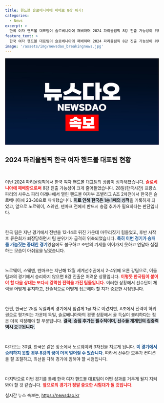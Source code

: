 ```yaml
---
title: 핸드볼 슬로베니아에 패배로 8강 위기!
categories:
  - News
excerpt: >
  한국 여자 핸드볼 대표팀이 슬로베니아에 패배하며 2024 파리올림픽 8강 진출 가능성이 위태롭게 흔들리고 있다. 노르웨이, 스웨덴과의 다음 경기가 관건이다. 과연 이들은 반전의 기회를 잡을 수 있을까?
feature_text: >
  한국 여자 핸드볼 대표팀이 슬로베니아에 패배하며 2024 파리올림픽 8강 진출 가능성이 위태롭게 흔들리고 있다. 노르웨이, 스웨덴과의 다음 경기가 관건이다. 과연 이들은 반전의 기회를 잡을 수 있을까?
image: '/assets/img/newsdao_breakingnews.jpg'
---
```


<p><img src="/assets/img/newsdao_breakingnews.jpg" alt="pcversion 속보" /></p>

<h2 data-ke-size="size26">2024 파리올림픽 한국 여자 핸드볼 대표팀 현황</h2>

<p data-ke-size="size16">&nbsp;</p>

<p>이번 2024 파리올림픽에서 한국 여자 핸드볼 대표팀의 상황이 심각해졌습니다. <b><span style="color: #ee2323;">슬로베니아에 패배함으로써</span></b> 8강 진출 가능성이 크게 줄어들었습니다. 28일(한국시간) 프랑스 파리의 사우스 파리 아레나에서 열린 핸드볼 여자부 조별리그 A조 2차전에서 한국은 슬로베니아에 23-30으로 패배했습니다. <b><span style="background-color: #21538527;">이로 인해 한국은 1승 1패의 성적</span></b>을 기록하게 되었고, 앞으로 노르웨이, 스웨덴, 덴마크 전에서 반드시 승점 추가가 필요하다는 판단입니다.</p>

<p data-ke-size="size16">&nbsp;</p>

<p>한국 팀은 지난 경기에서 전반을 12-14로 뒤진 가운데 마무리짓기 힘들었고, 후반 시작 후 류은희가 퇴장당하면서 팀 분위기가 급격히 위축되었습니다. <b><span style="color: #1a5490;">특히 이번 경기가 승패를 가늠짓는 중대한 경기</span></b>였음에도 불구하고 초반의 기세를 이어가지 못하고 연달아 실점하는 모습이 아쉬움을 남겼습니다.</p>

<p data-ke-size="size16">&nbsp;</p>

<p>노르웨이, 스웨덴, 덴마크는 지난해 12월 세계선수권에서 2-4위에 오른 강팀으로, 이들 팀과의 경기에서 승리하지 않으면 8강 진출은 어려운 상황입니다. <b><span style="color: #ee2323;">이렇듯 한국팀이 붙어야 할 다음 상대는 또다시 강력한 전력을 가진 팀들입니다.</span></b> 이러한 상황에서 선수단이 체력을 어떻게 유지하고, 전술적으로 어떻게 접근해야 할 지가 중요한 시점입니다.</p>

<p data-ke-size="size16">&nbsp;</p>

<p>한편, 한국은 25일 독일과의 경기에서 힘겹게 1골 차로 이겼지만, A조에서 전력이 하위권으로 평가되는 가운데 독일, 슬로베니아와의 경쟁 상황에서 골 득실이 불리하다는 점은 더욱 걱정해야 할 부분입니다. <b><span style="background-color: #21538527;">결국, 승점 추가는 필수적이며, 선수들 개개인의 집중력 역시 요구됩니다.</span></b></p>

<p data-ke-size="size16">&nbsp;</p>

<p>다가오는 30일, 한국은 같은 장소에서 노르웨이와 3차전을 치르게 됩니다. <b><span style="color: #1a5490;">이 경기에서 승리하지 못할 경우 8강의 꿈이 더욱 멀어질 수 있습니다.</span></b> 따라서 선수단 모두가 컨디션을 잘 조절하고, 최선을 다해 경기에 임해야 할 시점입니다. </p>

<p data-ke-size="size16">&nbsp;</p>

<p>마지막으로 이번 경기를 통해 한국 여자 핸드볼 대표팀이 어떤 성과를 거두게 될지 지켜봐야 할 것 같습니다. <b><span style="color: #ee2323;">앞으로의 경기가 정말 중요한 시험대가 될 것입니다.</span></b></p>
실시간 뉴스 속보는, <a href="https://newsdao.kr" rel="dofollow">https://newsdao.kr</a>


